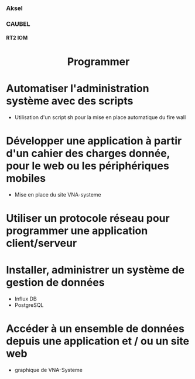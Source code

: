 <link rel="stylesheet" href="style.css">

### Aksel

### CAUBEL

#### RT2 IOM

<h1 class=headerTemplate style="text-align:center;">Programmer</h1>

# Automatiser l'administration système avec des scripts 

- Utilisation d'un script sh pour la mise en place automatique du fire wall

# Développer une application à partir d'un cahier des charges donnée, pour le web ou les périphériques mobiles

- Mise en place du site VNA-systeme

# Utiliser un protocole réseau pour programmer une application client/serveur

# Installer, administrer un système de gestion de données

- Influx DB 
- PostgreSQL 

# Accéder à un ensemble de données depuis une application et / ou un site web

- graphique de VNA-Systeme